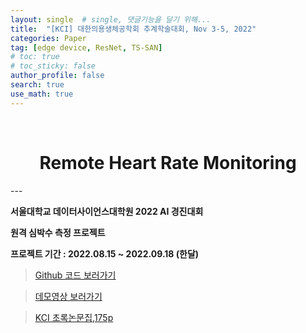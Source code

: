 ```yaml
---
layout: single  # single, 댓글기능을 달기 위해...
title:  "[KCI] 대한의용생체공학회 추계학술대회, Nov 3-5, 2022"
categories: Paper
tag: [edge device, ResNet, TS-SAN]
# toc: true
# toc_sticky: false
author_profile: false
search: true
use_math: true
---
```

<br/>

<h1 align="center">Remote Heart Rate Monitoring</h1>
---


**서울대학교 데이터사이언스대학원 2022 AI 경진대회**

**원격 심박수 측정 프로젝트**

**프로젝트 기간 : 2022.08.15 ~ 2022.09.18 (한달)**

> [Github 코드 보러가기](https://github.com/P-uyoung/Ambient_RPPG/blob/main/README.md)  

> [데모영상 보러가기](https://www.youtube.com/watch?v=GAX9GWvPWNs)   

> [KCI 초록논문집,175p](http://conference21.kosombe.or.kr/register/2022_fall/file/ebook.pdf?v=230205)


<br/>
<br/>



